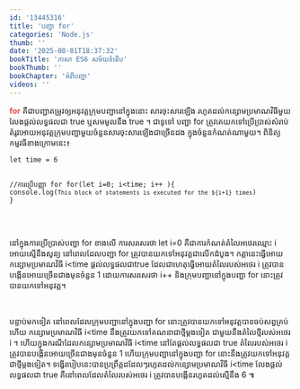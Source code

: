 ```yaml
---
id: '13445316'
title: 'បញ្ជា for'
categories: 'Node.js'
thumb: ''
date: '2025-08-01T18:37:32'
bookTitle: 'ភាសា​ ES6 សម័យ​ទំនើប'
bookThumb: ''
bookChapter: 'អំពី​បញ្ជា'
videos: ''
---
```

<p><span style="color:hsl(0, 75%, 60%);"><strong>for</strong></span> គឺ​ជា​បញ្ជា​តម្រូវ​ឲ្យ​អនុវត្ត​ក្រុម​បញ្ជា​នៅ​ក្នុង​​នោះ សារចុះ​សារឡើង​ រហូត​ដល់​កន្សោម​ប្រមាណ​វិធី​មួយ​​លែង​ផ្តល់​លទ្ធផល​ជា​ true ឬ​សមមូល​នឹង​ true ។ ជាទូទៅ បញ្ជា for ​ត្រូវ​គេ​យក​ទៅ​ប្រើប្រាស់​សំរាប់​​តំរូវ​អោយ​អនុវត្ត​ក្រុម​បញ្ជា​មួយ​ចំនួន​សារចុះសារឡើង​ជា​ច្រើន​ដង​ ក្នុង​ចំនួន​កំណត់​ណា​មួយ​។ ពិនិត្យ​កម្មវធី​ខាង​ក្រោម​នេះ​៖</p><pre><code class="language-javascript">let time = 6
  
//ការប្រើ​បញ្ញា for
for(let i=0; i&lt;time; i++ ){
  console.log(`This block of statements is executed for the ${i+1} times`)
}</code></pre><p>&nbsp;</p><p>នៅ​ក្នុង​ការប្រើប្រាស់​បញ្ជា for ខាង​លើ ​ការសរសេរ​ថា let i=0 គឺ​ជា​ការកំណត់​តំលៃ​អថេរ​ឈ្មោះ i អោយ​ស្មើ​នឹង​សូន្យ នៅ​ពេលដែល​បញ្ជា for ត្រូវ​បានយក​ទៅ​អនុវត្ត​ជា​លើក​ដំបូង​។ កត្តា​នេះ​ធើ្វ​អោយ​​កន្សោម​ប្រមាណវិធី i&lt;time ផ្តល់​លទ្ធផល​ជា​ true ដែល​ជា​ហេតុ​ធ្វើ​អោយ​​តំលៃ​របស់​អថេរ i ​ត្រូវ​បាន​បង្កើន​អោយ​ច្រើន​ជាង​មុន​ចំនួន​ 1 ដោយការសរសេរ​ថា i++ និង​​ក្រុម​បញ្ជា​នៅ​ក្នុង​បញ្ជា for នោះ​ត្រូវ​​បាន​យក​ទៅ​អនុវត្ត។</p><p>&nbsp;</p><p>បន្ទាប់​មកទៀត ​នៅ​ពេល​ដែល​ក្រុម​បញ្ជា​នៅ​ក្នុង​បញ្ជា for នោះ​​ត្រូវ​បាន​យក​ទៅ​អនុវត្ត​បាន​ចប់​សព្វគ្រប់​ហើយ កន្សោម​ប្រមាណ​វិធី i&lt;time នឹង​ត្រូវ​យក​ទៅ​គណនា​ជា​ថ្មី​ម្តង​ទៀត ជាមួយ​នឹង​តំលៃ​​ថ្មី​របស់​អថេរ i ។ ហើយ​ក្នុងករណី​ដែល​​​កន្សោម​ប្រមាណ​វិធី i&lt;time នៅ​តែ​ផ្តល់​លទ្ធផល​ជា​ true តំលៃ​របស់​អថេរ i ​ត្រូវ​បាន​បង្កើន​អោយ​ច្រើន​ជាង​មុន​ចំនួន​ 1 ហើយ​ក្រុមបញ្ជា​នៅ​ក្នុង​បញ្ជា for នោះ​នឹង​ត្រូវ​យក​ទៅ​អនុវត្ត​ជា​ថ្មី​ម្តង​ទៀត​។ ទង្វើ​របៀប​នេះ​បាន​​ប្រព្រឹត្ត​ដដែល​ៗ​​រហូត​ដល់​កន្សោម​ប្រមាណវិធី i&lt;time លែង​ផ្តល់​លទ្វផល​ជា​ true គឺ​នៅ​ពេល​ដែល​តំលៃ​របស់​អថេរ i ត្រូវ​បាន​បង្កើន​រហូត​ដល់​ស្មើនឹង 6 ៕</p>